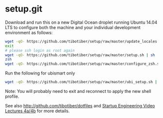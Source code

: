setup.git
=========
Download and run this on a new Digital Ocean droplet running Ubuntu 14.04 LTS to
configure both the machine and your individual development environment as
follows:

```sh
wget -qO- https://github.com/tibotiber/setup/raw/master/update_locales.sh | sh
exit
# please ssh login as root again
wget -qO- https://github.com/tibotiber/setup/raw/master/setup.sh | sh
zsh
wget -qO- https://github.com/tibotiber/setup/raw/master/configure_zsh.sh | zsh
```
Run the following for ubismart only
```sh
wget -qO- https://github.com/tibotiber/setup/raw/master/ubi_setup.sh | sh
```

Note: You will probably need to exit and reconnect to apply the new shell profile.

See also http://github.com/tibotiber/dotfiles and
[Startup Engineering Video Lectures 4a/4b](https://class.coursera.org/startup-001/lecture/index)
for more details.





